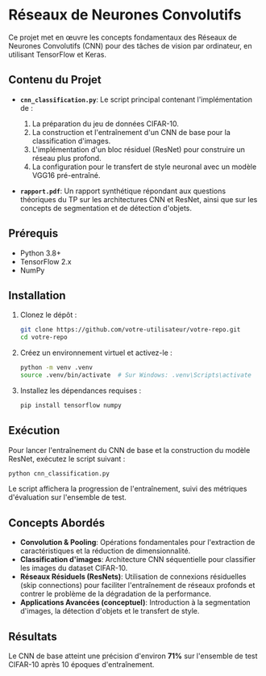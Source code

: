 # Réseaux de Neurones Convolutifs

Ce projet met en œuvre les concepts fondamentaux des Réseaux de Neurones Convolutifs (CNN) pour des tâches de vision par ordinateur, en utilisant TensorFlow et Keras.

## Contenu du Projet

- **`cnn_classification.py`**: Le script principal contenant l'implémentation de :
  1.  La préparation du jeu de données CIFAR-10.
  2.  La construction et l'entraînement d'un CNN de base pour la classification d'images.
  3.  L'implémentation d'un bloc résiduel (ResNet) pour construire un réseau plus profond.
  4.  La configuration pour le transfert de style neuronal avec un modèle VGG16 pré-entraîné.

- **`rapport.pdf`**: Un rapport synthétique répondant aux questions théoriques du TP sur les architectures CNN et ResNet, ainsi que sur les concepts de segmentation et de détection d'objets.

## Prérequis

- Python 3.8+
- TensorFlow 2.x
- NumPy

## Installation

1.  Clonez le dépôt :
    ```bash
    git clone https://github.com/votre-utilisateur/votre-repo.git
    cd votre-repo
    ```

2.  Créez un environnement virtuel et activez-le :
    ```bash
    python -m venv .venv
    source .venv/bin/activate  # Sur Windows: .venv\Scripts\activate
    ```

3.  Installez les dépendances requises :
    ```bash
    pip install tensorflow numpy
    ```

## Exécution

Pour lancer l'entraînement du CNN de base et la construction du modèle ResNet, exécutez le script suivant :
```bash
python cnn_classification.py
```
Le script affichera la progression de l'entraînement, suivi des métriques d'évaluation sur l'ensemble de test.

## Concepts Abordés

- **Convolution & Pooling**: Opérations fondamentales pour l'extraction de caractéristiques et la réduction de dimensionnalité.
- **Classification d'images**: Architecture CNN séquentielle pour classifier les images du dataset CIFAR-10.
- **Réseaux Résiduels (ResNets)**: Utilisation de connexions résiduelles (skip connections) pour faciliter l'entraînement de réseaux profonds et contrer le problème de la dégradation de la performance.
- **Applications Avancées (conceptuel)**: Introduction à la segmentation d'images, la détection d'objets et le transfert de style.

## Résultats

Le CNN de base atteint une précision d'environ **71%** sur l'ensemble de test CIFAR-10 après 10 époques d'entraînement.
